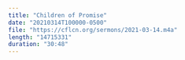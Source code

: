 ```yaml
---
title: "Children of Promise"
date: "20210314T100000-0500"
file: "https://cflcn.org/sermons/2021-03-14.m4a"
length: "14715331"
duration: "30:48"
---
```

